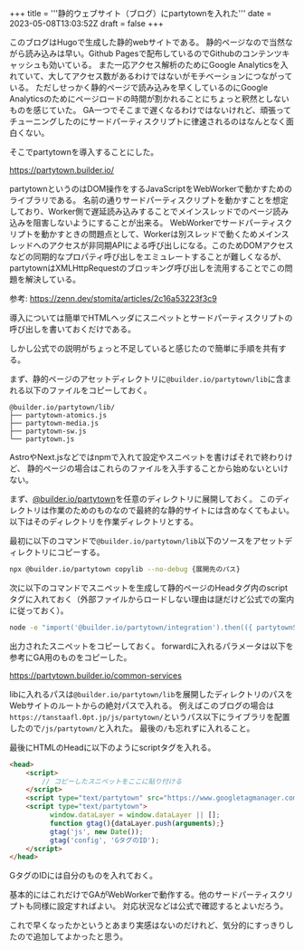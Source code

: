 +++
title = '''静的ウェブサイト（ブログ）にpartytownを入れた'''
date = 2023-05-08T13:03:52Z
draft = false
+++

このブログはHugoで生成した静的webサイトである。
静的ページなので当然ながら読み込みは早い。Github Pagesで配布しているのでGithubのコンテンツキャッシュも効いている。
また一応アクセス解析のためにGoogle Analyticsを入れていて、大してアクセス数があるわけではないがモチベーションにつながっている。
ただしせっかく静的ページで読み込みを早くしているのにGoogle Analyticsのためにページロードの時間が割かれることにちょっと釈然としないものを感じていた。
GA一つでそこまで遅くなるわけではないけれど、頑張ってチューニングしたのにサードパーティスクリプトに律速されるのはなんとなく面白くない。

そこでpartytownを導入することにした。

https://partytown.builder.io/

partytownというのはDOM操作をするJavaScriptをWebWorkerで動かすためのライブラリである。
名前の通りサードパーティスクリプトを動かすことを想定しており、Worker側で遅延読み込みすることでメインスレッドでのページ読み込みを阻害しないようにすることが出来る。
WebWorkerでサードパーティスクリプトを動かすときの問題点として、Workerは別スレッドで動くためメインスレッドへのアクセスが非同期APIによる呼び出しになる。このためDOMアクセスなどの同期的なプロパティ呼び出しをエミュレートすることが難しくなるが、partytownはXMLHttpRequestのブロッキング呼び出しを流用することでこの問題を解決している。

参考: https://zenn.dev/stomita/articles/2c16a53223f3c9

導入については簡単でHTMLヘッダにスニペットとサードパーティスクリプトの呼び出しを書いておくだけである。

しかし公式での説明がちょっと不足していると感じたので簡単に手順を共有する。

まず、静的ページのアセットディレクトリに`@builder.io/partytown/lib`に含まれる以下のファイルをコピーしておく。

```
@builder.io/partytown/lib/
├── partytown-atomics.js
├── partytown-media.js
├── partytown-sw.js
└── partytown.js
```

AstroやNext.jsなどではnpmで入れて設定やスニペットを書けばそれで終わりけど、
静的ページの場合はこれらのファイルを入手することから始めないといけない。

まず、[@builder.io/partytown](https://www.npmjs.com/package/@builder.io/partytown)を任意のディレクトリに展開しておく。
このディレクトリは作業のためのものなので最終的な静的サイトには含めなくてもよい。
以下はそのディレクトリを作業ディレクトリとする。

最初に以下のコマンドで`@builder.io/partytown/lib`以下のソースをアセットディレクトリにコピーする。

```bash
npx @builder.io/partytown copylib --no-debug {展開先のパス}
```

次に以下のコマンドでスニペットを生成して静的ページのHeadタグ内のscriptタグに入れておく（外部ファイルからロードしない理由は謎だけど公式での案内に従っておく）。

```bash
node -e "import('@builder.io/partytown/integration').then(({ partytownSnippet }) => console.log(partytownSnippet({forward:['dataLayer.push'],lib:'ライブラリのパス'})))" 
```

出力されたスニペットをコピーしておく。
forwardに入れるパラメータは以下を参考にGA用のものをコピーした。

https://partytown.builder.io/common-services

libに入れるパスは`@builder.io/partytown/lib`を展開したディレクトリのパスをWebサイトのルートからの絶対パスで入れる。
例えばこのブログの場合は`https://tanstaafl.0pt.jp/js/partytown/`というパス以下にライブラリを配置したので`/js/partytown/`と入れた。
最後の`/`も忘れずに入れること。

最後にHTMLのHeadに以下のようにscriptタグを入れる。

```html
<head>
    <script>
        // コピーしたスニペットをここに貼り付ける
    </script>
    <script type="text/partytown" src="https://www.googletagmanager.com/gtag/js?id=GタグのID"></script>
    <script type="text/partytown">
          window.dataLayer = window.dataLayer || [];
          function gtag(){dataLayer.push(arguments);}
          gtag('js', new Date());
          gtag('config', 'GタグのID');
    </script>
</head>
```
GタグのIDには自分のものを入れておく。

基本的にはこれだけでGAがWebWorkerで動作する。他のサードパーティスクリプトも同様に設定すればよい。
対応状況などは公式で確認するとよいだろう。

これで早くなったかというとあまり実感はないのだけれど、気分的にすっきりしたので追加してよかったと思う。
